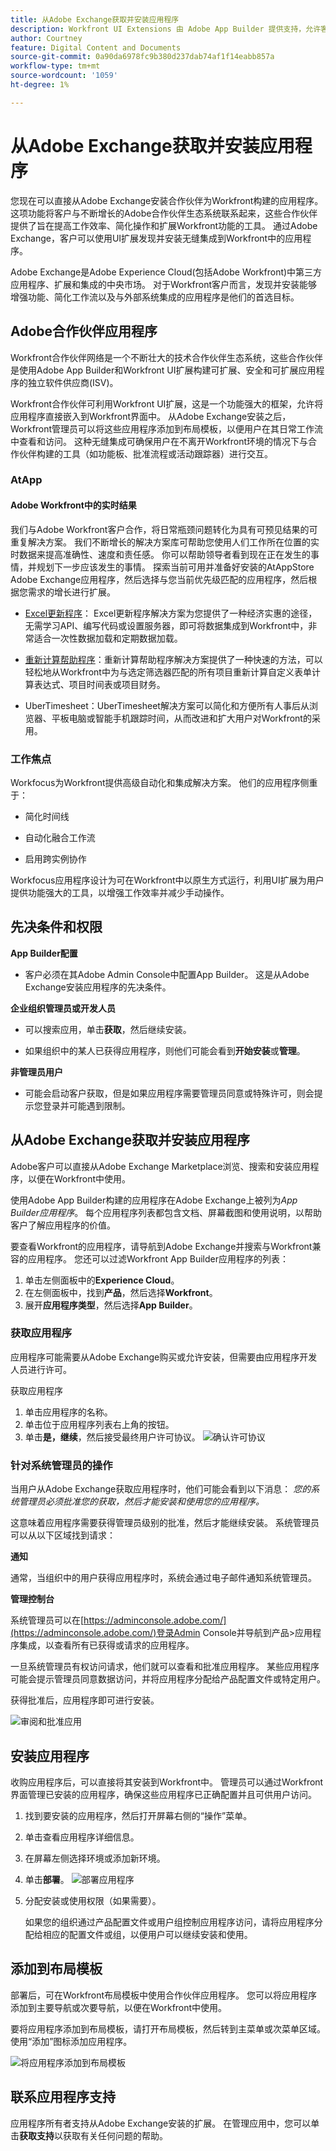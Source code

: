 ```yaml
---
title: 从Adobe Exchange获取并安装应用程序
description: Workfront UI Extensions 由 Adobe App Builder 提供支持，允许客户和合作伙伴创建自定义的用户体验。
author: Courtney
feature: Digital Content and Documents
source-git-commit: 0a90da6978fc9b380d237dab74af1f14eabb857a
workflow-type: tm+mt
source-wordcount: '1059'
ht-degree: 1%

---
```



# 从Adobe Exchange获取并安装应用程序

您现在可以直接从Adobe Exchange安装合作伙伴为Workfront构建的应用程序。 这项功能将客户与不断增长的Adobe合作伙伴生态系统联系起来，这些合作伙伴提供了旨在提高工作效率、简化操作和扩展Workfront功能的工具。 通过Adobe Exchange，客户可以使用UI扩展发现并安装无缝集成到Workfront中的应用程序。

Adobe Exchange是Adobe Experience Cloud(包括Adobe Workfront)中第三方应用程序、扩展和集成的中央市场。 对于Workfront客户而言，发现并安装能够增强功能、简化工作流以及与外部系统集成的应用程序是他们的首选目标。

## Adobe合作伙伴应用程序

Workfront合作伙伴网络是一个不断壮大的技术合作伙伴生态系统，这些合作伙伴是使用Adobe App Builder和Workfront UI扩展构建可扩展、安全和可扩展应用程序的独立软件供应商(ISV)。

Workfront合作伙伴可利用Workfront UI扩展，这是一个功能强大的框架，允许将应用程序直接嵌入到Workfront界面中。 从Adobe Exchange安装之后，Workfront管理员可以将这些应用程序添加到布局模板，以便用户在其日常工作流中查看和访问。 这种无缝集成可确保用户在不离开Workfront环境的情况下与合作伙伴构建的工具（如功能板、批准流程或活动跟踪器）进行交互。

### AtApp

#### Adobe Workfront中的实时结果

我们与Adobe Workfront客户合作，将日常瓶颈问题转化为具有可预见结果的可重复解决方案。 我们不断增长的解决方案库可帮助您使用人们工作所在位置的实时数据来提高准确性、速度和责任感。 你可以帮助领导者看到现在正在发生的事情，并规划下一步应该发生的事情。 探索当前可用并准备好安装的AtAppStore Adobe Exchange应用程序，然后选择与您当前优先级匹配的应用程序，然后根据您需求的增长进行扩展。

* [Excel更新程序](https://exchange.adobe.com/apps/ec/abtt1rq7o9/atapp-excel-updater)： Excel更新程序解决方案为您提供了一种经济实惠的途径，无需学习API、编写代码或设置服务器，即可将数据集成到Workfront中，非常适合一次性数据加载和定期数据加载。

* [重新计算帮助程序](https://exchange.adobe.com/apps/ec/abv755903t/atapp-recalc-helper)：重新计算帮助程序解决方案提供了一种快速的方法，可以轻松地从Workfront中为与选定筛选器匹配的所有项目重新计算自定义表单计算表达式、项目时间表或项目财务。

* UberTimesheet：UberTimesheet解决方案可以简化和方便所有人事后从浏览器、平板电脑或智能手机跟踪时间，从而改进和扩大用户对Workfront的采用。

### 工作焦点

Workfocus为Workfront提供高级自动化和集成解决方案。 他们的应用程序侧重于：

* 简化时间线

* 自动化融合工作流

* 启用跨实例协作

Workfocus应用程序设计为可在Workfront中以原生方式运行，利用UI扩展为用户提供功能强大的工具，以增强工作效率并减少手动操作。

## 先决条件和权限

**App Builder配置**

* 客户必须在其Adobe Admin Console中配置App Builder。 这是从Adobe Exchange安装应用程序的先决条件。

**企业组织管理员或开发人员**

* 可以搜索应用，单击&#x200B;**获取**，然后继续安装。

* 如果组织中的某人已获得应用程序，则他们可能会看到&#x200B;**开始安装**&#x200B;或&#x200B;**管理**。

**非管理员用户**

* 可能会启动客户获取，但是如果应用程序需要管理员同意或特殊许可，则会提示您登录并可能遇到限制。

## 从Adobe Exchange获取并安装应用程序

Adobe客户可以直接从Adobe Exchange Marketplace浏览、搜索和安装应用程序，以便在Workfront中使用。

使用Adobe App Builder构建的应用程序在Adobe Exchange上被列为&#x200B;_App Builder应用程序_。 每个应用程序列表都包含文档、屏幕截图和使用说明，以帮助客户了解应用程序的价值。

要查看Workfront的应用程序，请导航到Adobe Exchange并搜索与Workfront兼容的应用程序。 您还可以过滤Workfront App Builder应用程序的列表：

1. 单击左侧面板中的&#x200B;**Experience Cloud**。
1. 在左侧面板中，找到&#x200B;**产品**，然后选择&#x200B;**Workfront**。
1. 展开&#x200B;**应用程序类型**，然后选择&#x200B;**App Builder**。

### 获取应用程序

应用程序可能需要从Adobe Exchange购买或允许安装，但需要由应用程序开发人员进行许可。

获取应用程序

1. 单击应用程序的名称。
1. 单击位于应用程序列表右上角的按钮。
1. 单击&#x200B;**是，继续**，然后接受最终用户许可协议。
   ![确认许可协议](assets/2-aquire-application.png)

### 针对系统管理员的操作

当用户从Adobe Exchange获取应用程序时，他们可能会看到以下消息： _您的系统管理员必须批准您的获取，然后才能安装和使用您的应用程序。_

这意味着应用程序需要获得管理员级别的批准，然后才能继续安装。 系统管理员可以从以下区域找到请求：

**通知**

通常，当组织中的用户获得应用程序时，系统会通过电子邮件通知系统管理员。

**管理控制台**

系统管理员可以在[https://adminconsole.adobe.com/](https://adminconsole.adobe.com/)登录Admin Console并导航到产品>应用程序集成，以查看所有已获得或请求的应用程序。

一旦系统管理员有权访问请求，他们就可以查看和批准应用程序。 某些应用程序可能会提示管理员同意数据访问，并将应用程序分配给产品配置文件或特定用户。

获得批准后，应用程序即可进行安装。

![审阅和批准应用](assets/3-manage.png)

## 安装应用程序

收购应用程序后，可以直接将其安装到Workfront中。 管理员可以通过Workfront界面管理已安装的应用程序，确保这些应用程序已正确配置并且可供用户访问。

1. 找到要安装的应用程序，然后打开屏幕右侧的“操作”菜单。
1. 单击查看应用程序详细信息。
1. 在屏幕左侧选择环境或添加新环境。
1. 单击&#x200B;**部署**。
   ![部署应用程序](assets/10-env-details-2.png)
1. 分配安装或使用权限（如果需要）。

   如果您的组织通过产品配置文件或用户组控制应用程序访问，请将应用程序分配给相应的配置文件或组，以便用户可以继续安装和使用。

## 添加到布局模板

部署后，可在Workfront布局模板中使用合作伙伴应用程序。 您可以将应用程序添加到主要导航或次要导航，以便在Workfront中使用。

要将应用程序添加到布局模板，请打开布局模板，然后转到主菜单或次菜单区域。 使用“添加”图标添加应用程序。

![将应用程序添加到布局模板](assets/add-to-lt.png)

## 联系应用程序支持

应用程序所有者支持从Adobe Exchange安装的扩展。 在管理应用中，您可以单击&#x200B;**获取支持**&#x200B;以获取有关任何问题的帮助。